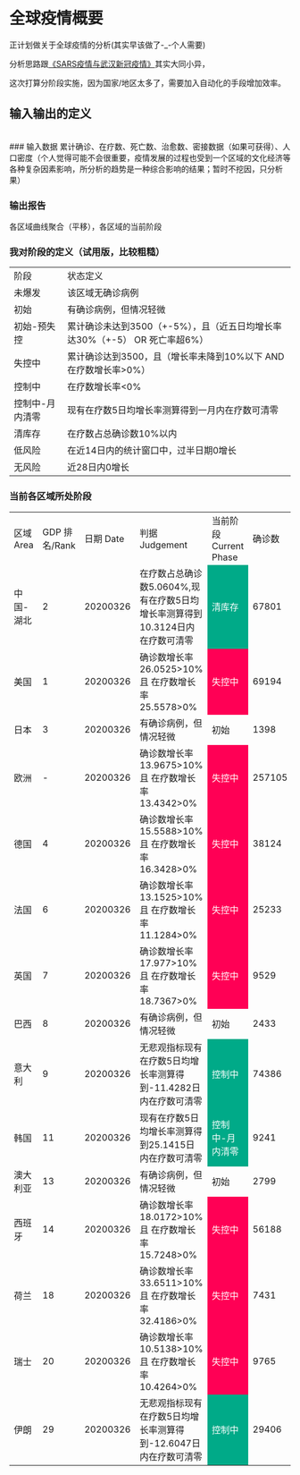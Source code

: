 # 全球疫情概要

正计划做关于全球疫情的分析(其实早该做了-_-个人需要)

分析思路跟<a href="./SARS疫情与武汉新冠疫情.md">《SARS疫情与武汉新冠疫情》</a>其实大同小异，
<br/>

这次打算分阶段实施，因为国家/地区太多了，需要加入自动化的手段增加效率。

## 输入输出的定义
<br/>
### 输入数据
累计确诊、在疗数、死亡数、治愈数、密接数据（如果可获得）、人口密度（个人觉得可能不会很重要，疫情发展的过程也受到一个区域的文化经济等各种复杂因素影响，所分析的趋势是一种综合影响的结果；暂时不挖因，只分析果）



### 输出报告
各区域曲线聚合（平移），各区域的当前阶段

### 我对阶段的定义（试用版，比较粗糙）
<table align=center>
<tr><td>阶段</td><td>状态定义</td></tr>
<tr><td>未爆发</td><td>该区域无确诊病例</td></tr>
<tr><td>初始</td><td>有确诊病例，但情况轻微</td></tr>
<tr><td>初始-预失控</td><td>累计确诊未达到3500（+-5%），且（近五日均增长率达30%（+-5） OR 死亡率超6%）</td></tr>
<tr><td>失控中</td><td>累计确诊达到3500，且（增长率未降到10%以下 AND 在疗数增长率>0%）</td></tr>
<tr><td>控制中</td><td>在疗数增长率<0%</td></tr>
<tr><td>控制中-月内清零</td><td>现有在疗数5日均增长率测算得到一月内在疗数可清零</td></tr>
<tr><td>清库存</td><td>在疗数占总确诊数10%以内</td></tr>
<tr><td>低风险</td><td>在近14日内的统计窗口中，过半日期0增长</td></tr>
<tr><td>无风险</td><td>近28日内0增长</td></tr>
</table>

### 当前各区域所处阶段
<table align=center>
<tr><td>区域 Area</td><td>GDP 排名/Rank</td><td>日期 Date</td><td>判据 Judgement</td><td>当前阶段 Current Phase</td><td>确诊数</td><td>治愈率 Cured /%</td><td>死亡率</td><td>确诊增长率</td><td>在疗增长率</td></tr>
<tr><td>中国-湖北</td><td>2</td><td>20200326</td><td>在疗数占总确诊数5.0604%,现有在疗数5日均增长率测算得到10.3124日内在疗数可清零</td><td bgcolor="#00aa88"><font color="white">清库存</font></td><td>67801</td><td>90.2656%</td><td>4.674%</td><td>0%</td><td>-10.3475%</td></tr>
<tr><td>美国</td><td>1</td><td>20200326</td><td>确诊数增长率26.0525>10% 且 在疗数增长率25.5578>0%</td><td bgcolor="#ff0055"><font color="white">失控中</font></td><td>69194</td><td>0.89459%</td><td>1.5175%</td><td>26.0525%</td><td>25.5578%</td></tr>
<tr><td>日本</td><td>3</td><td>20200326</td><td>有确诊病例，但情况轻微</td><td>初始</td><td>1398</td><td>25.6795%</td><td>3.3619%</td><td>9.4753%</td><td>4.6414%</td></tr>
<tr><td>欧洲</td><td>-</td><td>20200326</td><td>确诊数增长率13.9675>10% 且 在疗数增长率13.4342>0%</td><td bgcolor="#ff0055"><font color="white">失控中</font></td><td>257105</td><td>8.9158%</td><td>5.7%</td><td>13.9675%</td><td>13.4342%</td></tr>
<tr><td>德国</td><td>4</td><td>20200326</td><td>确诊数增长率15.5588>10% 且 在疗数增长率16.3428>0%</td><td bgcolor="#ff0055"><font color="white">失控中</font></td><td>38124</td><td>9.3039%</td><td>0.54297%</td><td>15.5588%</td><td>16.3428%</td></tr>
<tr><td>法国</td><td>6</td><td>20200326</td><td>确诊数增长率13.1525>10% 且 在疗数增长率11.1284>0%</td><td bgcolor="#ff0055"><font color="white">失控中</font></td><td>25233</td><td>15.456%</td><td>5.2748%</td><td>13.1525%</td><td>11.1284%</td></tr>
<tr><td>英国</td><td>7</td><td>20200326</td><td>确诊数增长率17.977>10% 且 在疗数增长率18.7367>0%</td><td bgcolor="#ff0055"><font color="white">失控中</font></td><td>9529</td><td>1.4167%</td><td>4.8798%</td><td>17.977%</td><td>18.7367%</td></tr>
<tr><td>巴西</td><td>8</td><td>20200326</td><td>有确诊病例，但情况轻微</td><td>初始</td><td>2433</td><td>0%</td><td>2.3428%</td><td>10.5407%</td><td>10.2552%</td></tr>
<tr><td>意大利</td><td>9</td><td>20200326</td><td>无悲观指标现有在疗数5日均增长率测算得到-11.4282日内在疗数可清零</td><td bgcolor="#00aa88"><font color="white">控制中</font></td><td>74386</td><td>12.5857%</td><td>10.0866%</td><td>7.5315%</td><td>6.4612%</td></tr>
<tr><td>韩国</td><td>11</td><td>20200326</td><td>现有在疗数5日均增长率测算得到25.1415日内在疗数可清零</td><td bgcolor="#00aa88"><font color="white">控制中-月内清零</font></td><td>9241</td><td>44.8436%</td><td>1.4176%</td><td>1.1382%</td><td>-5.9648%</td></tr>
<tr><td>澳大利亚</td><td>13</td><td>20200326</td><td>有确诊病例，但情况轻微</td><td>初始</td><td>2799</td><td>0.96463%</td><td>0.42872%</td><td>31.0393%</td><td>31.366%</td></tr>
<tr><td>西班牙</td><td>14</td><td>20200326</td><td>确诊数增长率18.0172>10% 且 在疗数增长率15.7248>0%</td><td bgcolor="#ff0055"><font color="white">失控中</font></td><td>56188</td><td>9.5519%</td><td>7.2774%</td><td>18.0172%</td><td>15.7248%</td></tr>
<tr><td>荷兰</td><td>18</td><td>20200326</td><td>确诊数增长率33.6511>10% 且 在疗数增长率32.4186>0%</td><td bgcolor="#ff0055"><font color="white">失控中</font></td><td>7431</td><td>0%</td><td>5.8404%</td><td>33.6511%</td><td>32.4186%</td></tr>
<tr><td>瑞士</td><td>20</td><td>20200326</td><td>确诊数增长率10.5138>10% 且 在疗数增长率10.4264>0%</td><td bgcolor="#ff0055"><font color="white">失控中</font></td><td>9765</td><td>0.030722%</td><td>1.0548%</td><td>10.5138%</td><td>10.4264%</td></tr>
<tr><td>伊朗</td><td>29</td><td>20200326</td><td>无悲观指标现有在疗数5日均增长率测算得到-12.6047日内在疗数可清零</td><td bgcolor="#00aa88"><font color="white">控制中</font></td><td>29406</td><td>35.5608%</td><td>7.5971%</td><td>8.8426%</td><td>9.1414%</td></tr>



</table>